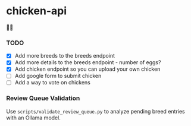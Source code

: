 # chicken-api
🐔🌐

### TODO
- [x] Add more breeds to the breeds endpoint
- [x] Add more details to the breeds endpoint - number of eggs?
- [x] Add chicken endpoint so you can upload your own chicken
- [ ] Add google form to submit chicken
- [ ] Add a way to vote on chickens

### Review Queue Validation
Use `scripts/validate_review_queue.py` to analyze pending breed entries with an Ollama model.
